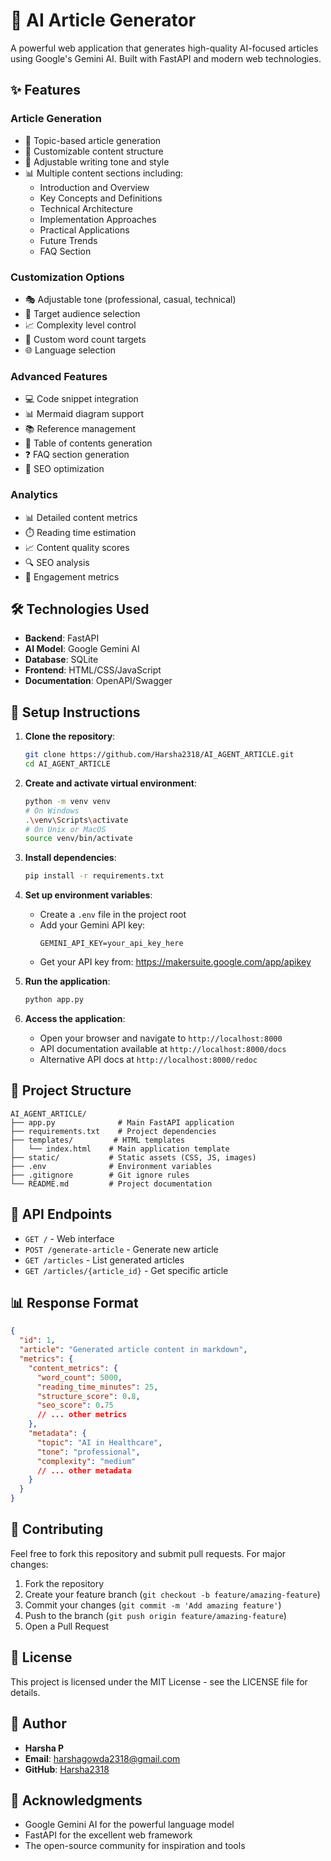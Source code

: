# 🤖 AI Article Generator

A powerful web application that generates high-quality AI-focused articles using Google's Gemini AI. Built with FastAPI and modern web technologies.

## ✨ Features

### Article Generation
- 🎯 Topic-based article generation
- 📝 Customizable content structure
- 🎨 Adjustable writing tone and style
- 📊 Multiple content sections including:
  - Introduction and Overview
  - Key Concepts and Definitions
  - Technical Architecture
  - Implementation Approaches
  - Practical Applications
  - Future Trends
  - FAQ Section

### Customization Options
- 🎭 Adjustable tone (professional, casual, technical)
- 👥 Target audience selection
- 📈 Complexity level control
- 📏 Custom word count targets
- 🌐 Language selection

### Advanced Features
- 💻 Code snippet integration
- 📊 Mermaid diagram support
- 📚 Reference management
- 📑 Table of contents generation
- ❓ FAQ section generation
- 🎯 SEO optimization

### Analytics
- 📊 Detailed content metrics
- ⏱️ Reading time estimation
- 📈 Content quality scores
- 🔍 SEO analysis
- 📱 Engagement metrics

## 🛠️ Technologies Used

- **Backend**: FastAPI
- **AI Model**: Google Gemini AI
- **Database**: SQLite
- **Frontend**: HTML/CSS/JavaScript
- **Documentation**: OpenAPI/Swagger

## 🚀 Setup Instructions

1. **Clone the repository**:
   ```bash
   git clone https://github.com/Harsha2318/AI_AGENT_ARTICLE.git
   cd AI_AGENT_ARTICLE
   ```

2. **Create and activate virtual environment**:
   ```bash
   python -m venv venv
   # On Windows
   .\venv\Scripts\activate
   # On Unix or MacOS
   source venv/bin/activate
   ```

3. **Install dependencies**:
   ```bash
   pip install -r requirements.txt
   ```

4. **Set up environment variables**:
   - Create a `.env` file in the project root
   - Add your Gemini API key:
     ```
     GEMINI_API_KEY=your_api_key_here
     ```
   - Get your API key from: https://makersuite.google.com/app/apikey

5. **Run the application**:
   ```bash
   python app.py
   ```

6. **Access the application**:
   - Open your browser and navigate to `http://localhost:8000`
   - API documentation available at `http://localhost:8000/docs`
   - Alternative API docs at `http://localhost:8000/redoc`

## 📁 Project Structure

```
AI_AGENT_ARTICLE/
├── app.py              # Main FastAPI application
├── requirements.txt    # Project dependencies
├── templates/         # HTML templates
│   └── index.html    # Main application template
├── static/           # Static assets (CSS, JS, images)
├── .env              # Environment variables
├── .gitignore        # Git ignore rules
└── README.md         # Project documentation
```

## 🔧 API Endpoints

- `GET /` - Web interface
- `POST /generate-article` - Generate new article
- `GET /articles` - List generated articles
- `GET /articles/{article_id}` - Get specific article

## 📊 Response Format

```json
{
  "id": 1,
  "article": "Generated article content in markdown",
  "metrics": {
    "content_metrics": {
      "word_count": 5000,
      "reading_time_minutes": 25,
      "structure_score": 0.8,
      "seo_score": 0.75
      // ... other metrics
    },
    "metadata": {
      "topic": "AI in Healthcare",
      "tone": "professional",
      "complexity": "medium"
      // ... other metadata
    }
  }
}
```

## 🤝 Contributing

Feel free to fork this repository and submit pull requests. For major changes:
1. Fork the repository
2. Create your feature branch (`git checkout -b feature/amazing-feature`)
3. Commit your changes (`git commit -m 'Add amazing feature'`)
4. Push to the branch (`git push origin feature/amazing-feature`)
5. Open a Pull Request

## 📝 License

This project is licensed under the MIT License - see the LICENSE file for details.

## 👤 Author

- **Harsha P**
- **Email**: harshagowda2318@gmail.com
- **GitHub**: [Harsha2318](https://github.com/Harsha2318)

## 🌟 Acknowledgments

- Google Gemini AI for the powerful language model
- FastAPI for the excellent web framework
- The open-source community for inspiration and tools
